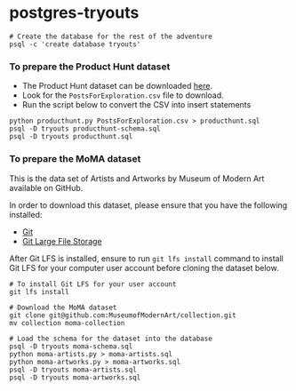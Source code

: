 # postgres-tryouts





```
# Create the database for the rest of the adventure
psql -c 'create database tryouts'
```

### To prepare the Product Hunt dataset

* The Product Hunt dataset can be downloaded [here](https://data.world/producthunt/product-hunt-research).
* Look for the `PostsForExploration.csv` file to download.
* Run the script below to convert the CSV into insert statements

```
python producthunt.py PostsForExploration.csv > producthunt.sql
psql -D tryouts producthunt-schema.sql
psql -D tryouts producthunt.sql
```

### To prepare the MoMA dataset

This is the data set of Artists and Artworks by Museum of Modern Art available on GitHub.

In order to download this dataset, please ensure that you have the following installed:

* [Git](https://git-scm.com/)
* [Git Large File Storage](https://git-lfs.github.com/)

After Git LFS is installed, ensure to run `git lfs install` command to install Git LFS for your computer user account before cloning the dataset below.

```
# To install Git LFS for your user account
git lfs install

# Download the MoMA dataset
git clone git@github.com:MuseumofModernArt/collection.git
mv collection moma-collection

# Load the schema for the dataset into the database
psql -D tryouts moma-schema.sql
python moma-artists.py > moma-artists.sql
python moma-artworks.py > moma-artworks.sql
psql -D tryouts moma-artists.sql
psql -D tryouts moma-artworks.sql
```
